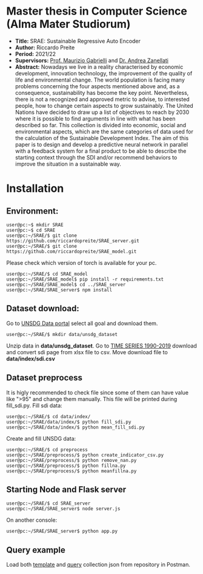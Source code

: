 # Master thesis in Computer Science (Alma Mater Studiorum)

- **Title:** SRAE: Sustainable Regressive Auto Encoder
- **Author:** Riccardo Preite
- **Period:** 2021/22
- **Supervisors:** [Prof. Maurizio Gabrielli](https://www.unibo.it/sitoweb/maurizio.gabbrielli) and [Dr. Andrea Zanellati](https://www.unibo.it/sitoweb/andrea.zanellati2)
- **Abstract:** Nowadays we live in a reality characterised by economic development, innovation
technology, the improvement of the quality of life and environmental change.  The world population is facing many
problems concerning the four aspects mentioned above and, as a consequence,
sustainability has become the key point. Nevertheless, there is not a recognized and approved metric to
advise, to interested people, how to change certain aspects to grow sustainably. The United Nations have
decided to draw up a list of objectives to reach by 2030 where it is possible to find arguments in line with
what has been described so far. This collection is divided into economic, social and environmental aspects,
which are the same categories of data used for the calculation of the Sustainable Development Index. The aim of this paper is to design and develop a predictive neural network in parallel with a feedback system for a final product to be able to describe the starting context through the SDI
and/or recommend behaviors to improve the situation in a sustainable way.


# Installation

## Environment:
 
 ```console
user@pc:~$ mkdir SRAE
user@pc:~$ cd SRAE
user@pc:~/SRAE/$ git clone https://github.com/riccardopreite/SRAE_server.git
user@pc:~/SRAE/$ git clone https://github.com/riccardopreite/SRAE_model.git
```
Please check which version of torch is available for your pc.
```console
user@pc:~/SRAE/$ cd SRAE_model
user@pc:~/SRAE/SRAE_model$ pip install -r requirements.txt
user@pc:~/SRAE/SRAE_model$ cd ../SRAE_server
user@pc:~/SRAE/SRAE_server$ npm install
```

## Dataset download:

Go to [UNSDG Data portal](https://unstats.un.org/sdgs/dataportal/analytics/GlobalRegionalTrends) select all goal and download them.
```console
user@pc:~/SRAE/$ mkdir data/unsdg_dataset
```
Unzip data in **data/unsdg_dataset**.
Go to [TIME SERIES 1990-2019](https://www.sustainabledevelopmentindex.org/time-series) download and convert sdi page from xlsx file to csv. Move download file to **data/index/sdi.csv**


## Dataset preprocess
It is higly recommended to check file since some of them can have value like ">95" and change them manually. This file will be printed during fill_sdi.py.
Fill sdi data:
```console
user@pc:~/SRAE/$ cd data/index/
user@pc:~/SRAE/data/index/$ python fill_sdi.py
user@pc:~/SRAE/data/index/$ python mean_fill_sdi.py
```
Create and fill UNSDG data:
```console
user@pc:~/SRAE/$ cd preprocess
user@pc:~/SRAE/preprocess/$ python create_indicator_csv.py
user@pc:~/SRAE/preprocess/$ python remove_nan.py
user@pc:~/SRAE/preprocess/$ python fillna.py
user@pc:~/SRAE/preprocess/$ python meanfillna.py
```
## Starting Node and Flask server

```console
user@pc:~/SRAE/$ cd SRAE_server
user@pc:~/SRAE/SRAE_server$ node server.js
```
On another console:
```console
user@pc:~/SRAE/SRAE_server$ python app.py
```

## Query example
Load both [template](https://github.com/riccardopreite/SRAE_model/blob/main/template.postman_collection.json) and [query](https://github.com/riccardopreite/SRAE_model/blob/main/query.postman_collection.json) collection json from repository in Postman.
